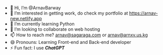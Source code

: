 - 👋 Hi, I’m @ArnavBarway
- 👀 I’m interested in getting work, do check my portfolio at https://arnav-new.netlify.app
- 🌱 I’m currently learning Python
- 💞️ I’m looking to collaborate on web hosting
- 📫 How to reach me? arnav@sagaraga.com or arnav@arnxv.us.kg
- 😄 Pronouns: Learning Front-end and Back-end developer
- ⚡ Fun fact: I use ***ChatGPT***

<!---
ArnavBarway/ArnavBarway is a ✨ special ✨ repository because its `README.md` (this file) appears on your GitHub profile.
You can click the Preview link to take a look at your changes.
--->
